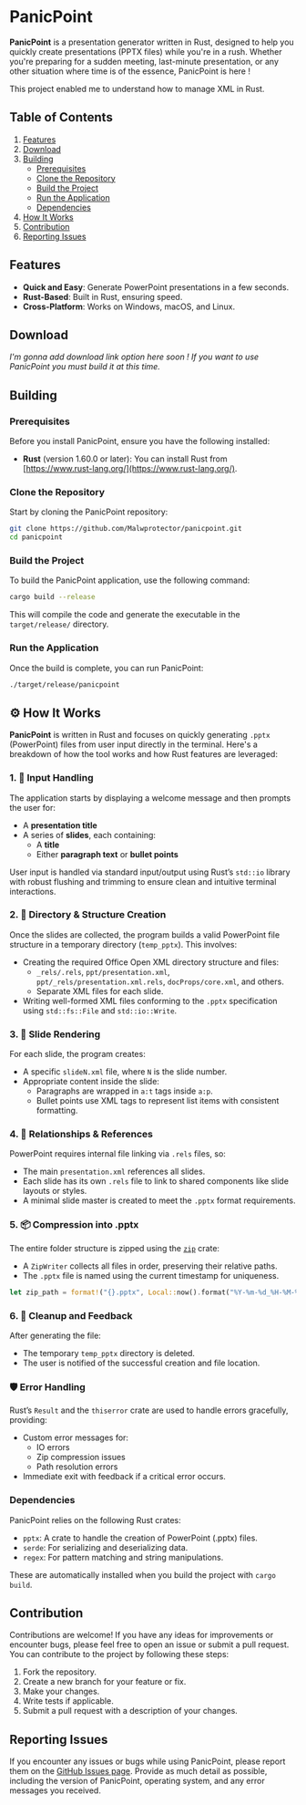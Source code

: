 # PanicPoint

**PanicPoint** is a presentation generator written in Rust, designed to help you quickly create presentations (PPTX files) while you're in a rush. Whether you're preparing for a sudden meeting, last-minute presentation, or any other situation where time is of the essence, PanicPoint is here !

This project enabled me to understand how to manage XML in Rust.

## Table of Contents

1. [Features](#features)
2. [Download](#download)
3. [Building](#building)
    - [Prerequisites](#prerequisites)
    - [Clone the Repository](#clone-the-repository)
    - [Build the Project](#build-the-project)
    - [Run the Application](#run-the-application)
    - [Dependencies](#dependencies)
4. [How It Works](#how-tt-works)
5. [Contribution](#contribution)
6. [Reporting Issues](#reporting-issues)

## Features

- **Quick and Easy**: Generate PowerPoint presentations in a few seconds.
- **Rust-Based**: Built in Rust, ensuring speed.
- **Cross-Platform**: Works on Windows, macOS, and Linux.

## Download

_I'm gonna add download link option here soon ! If you want to use PanicPoint you must build it at this time._

## Building

### Prerequisites

Before you install PanicPoint, ensure you have the following installed:

- **Rust** (version 1.60.0 or later): You can install Rust from [https://www.rust-lang.org/](https://www.rust-lang.org/).

### Clone the Repository

Start by cloning the PanicPoint repository:

```bash
git clone https://github.com/Malwprotector/panicpoint.git
cd panicpoint
```

### Build the Project

To build the PanicPoint application, use the following command:

```bash
cargo build --release
```

This will compile the code and generate the executable in the `target/release/` directory.

### Run the Application

Once the build is complete, you can run PanicPoint:

```bash
./target/release/panicpoint
```

## ⚙️ How It Works

**PanicPoint** is written in Rust and focuses on quickly generating `.pptx` (PowerPoint) files from user input directly in the terminal. Here's a breakdown of how the tool works and how Rust features are leveraged:

### 1. 🧠 Input Handling

The application starts by displaying a welcome message and then prompts the user for:

- A **presentation title**
- A series of **slides**, each containing:
  - A **title**
  - Either **paragraph text** or **bullet points**

User input is handled via standard input/output using Rust’s `std::io` library with robust flushing and trimming to ensure clean and intuitive terminal interactions.

### 2. 🧱 Directory & Structure Creation

Once the slides are collected, the program builds a valid PowerPoint file structure in a temporary directory (`temp_pptx`). This involves:

- Creating the required Office Open XML directory structure and files:
  - `_rels/.rels`, `ppt/presentation.xml`, `ppt/_rels/presentation.xml.rels`, `docProps/core.xml`, and others.
  - Separate XML files for each slide.
- Writing well-formed XML files conforming to the `.pptx` specification using `std::fs::File` and `std::io::Write`.

### 3. 🧾 Slide Rendering

For each slide, the program creates:

- A specific `slideN.xml` file, where `N` is the slide number.
- Appropriate content inside the slide:
  - Paragraphs are wrapped in `a:t` tags inside `a:p`.
  - Bullet points use XML tags to represent list items with consistent formatting.

### 4. 🧵 Relationships & References

PowerPoint requires internal file linking via `.rels` files, so:

- The main `presentation.xml` references all slides.
- Each slide has its own `.rels` file to link to shared components like slide layouts or styles.
- A minimal slide master is created to meet the `.pptx` format requirements.

### 5. 📦 Compression into .pptx

The entire folder structure is zipped using the [`zip`](https://docs.rs/zip) crate:

- A `ZipWriter` collects all files in order, preserving their relative paths.
- The `.pptx` file is named using the current timestamp for uniqueness.

```rust
let zip_path = format!("{}.pptx", Local::now().format("%Y-%m-%d_%H-%M-%S"));
```

### 6. 🧹 Cleanup and Feedback

After generating the file:

- The temporary `temp_pptx` directory is deleted.
- The user is notified of the successful creation and file location.

### 🛡️ Error Handling

Rust’s `Result` and the `thiserror` crate are used to handle errors gracefully, providing:

- Custom error messages for:
  - IO errors
  - Zip compression issues
  - Path resolution errors
- Immediate exit with feedback if a critical error occurs.

### Dependencies

PanicPoint relies on the following Rust crates:

- `pptx`: A crate to handle the creation of PowerPoint (.pptx) files.
- `serde`: For serializing and deserializing data.
- `regex`: For pattern matching and string manipulations.

These are automatically installed when you build the project with `cargo build`.

## Contribution

Contributions are welcome! If you have any ideas for improvements or encounter bugs, please feel free to open an issue or submit a pull request. You can contribute to the project by following these steps:

1. Fork the repository.
2. Create a new branch for your feature or fix.
3. Make your changes.
4. Write tests if applicable.
5. Submit a pull request with a description of your changes.

## Reporting Issues

If you encounter any issues or bugs while using PanicPoint, please report them on the [GitHub Issues page](https://github.com/Malwprotector/panicpoint/issues). Provide as much detail as possible, including the version of PanicPoint, operating system, and any error messages you received.